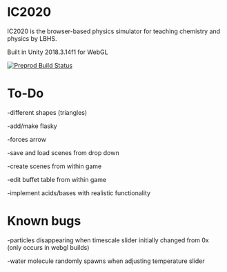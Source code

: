 ﻿# IC2020
IC2020 is the browser-based physics simulator for teaching chemistry and physics by LBHS.

Built in Unity 2018.3.14f1 for WebGL

[![Preprod Build Status](https://travis-ci.org/lbhs/IC2020.svg?branch=master)](https://travis-ci.org/lbhs/IC2020)

# To-Do

-different shapes (triangles)

-add/make flasky

-forces arrow

-save and load scenes from drop down

-create scenes from within game

-edit buffet table from within game

-implement acids/bases with realistic functionality

# Known bugs

-particles disappearing when timescale slider initially changed from 0x (only occurs in webgl builds)

-water molecule randomly spawns when adjusting temperature slider
